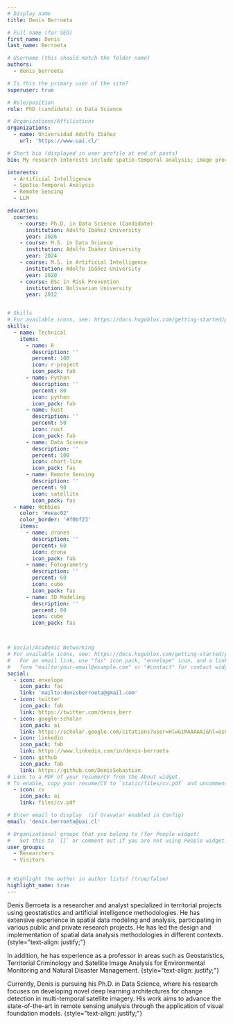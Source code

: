 ```yaml
---
# Display name
title: Denis Berroeta

# Full name (for SEO)
first_name: Denis
last_name: Berroeta

# Username (this should match the folder name)
authors:
  - denis_berroeta

# Is this the primary user of the site?
superuser: true

# Role/position
role: PhD (candidate) in Data Science

# Organizations/Affiliations
organizations:
  - name: Universidad Adolfo Ibáñez
    url: 'https://www.uai.cl/'

# Short bio (displayed in user profile at end of posts)
bio: My research interests include spatio-temporal analysis; image processing with artificial intelligence and Remote Sensing. 

interests:
  - Artificial Intelligence
  - Spatio-Temporal Analysis
  - Remote Sensing
  - LLM

education:
  courses:
    - course: Ph.D. in Data Science (Candidate)
      institution: Adolfo Ibáñez University
      year: 2026
    - course: M.S. in Data Science
      institution: Adolfo Ibáñez University
      year: 2024
    - course: M.S. in Artificial Intelligence
      institution: Adolfo Ibáñez University
      year: 2020
    - course: BSc in Risk Prevention
      institution: Bolivarian University
      year: 2012


# Skills
# For available icons, see: https://docs.hugoblox.com/getting-started/page-builder/#icons
skills:
  - name: Technical
    items:
      - name: R
        description: ''
        percent: 100
        icon: r-project
        icon_pack: fab
      - name: Python
        description: ''
        percent: 80
        icon: python
        icon_pack: fab
      - name: Rust
        description: ''
        percent: 50
        icon: rust
        icon_pack: fab
      - name: Data Science
        description: ''
        percent: 100
        icon: chart-line
        icon_pack: fas
      - name: Remote Sensing
        description: ''
        percent: 90
        icon: satellite
        icon_pack: fas
  - name: Hobbies
    color: '#eeac02'
    color_border: '#f0bf23'
    items:
      - name: drones
        description: ''
        percent: 60
        icon: drone
        icon_pack: fab
      - name: Fotogrametry
        description: ''
        percent: 60
        icon: cube
        icon_pack: fas
      - name: 3D Modeling
        description: ''
        percent: 80
        icon: cube
        icon_pack: fas



# Social/Academic Networking
# For available icons, see: https://docs.hugoblox.com/getting-started/page-builder/#icons
#   For an email link, use "fas" icon pack, "envelope" icon, and a link in the
#   form "mailto:your-email@example.com" or "#contact" for contact widget.
social:
  - icon: envelope
    icon_pack: fas
    link: 'mailto:denisberroeta@gmail.com'
  - icon: twitter
    icon_pack: fab
    link: https://twitter.com/denis_berr
  - icon: google-scholar
    icon_pack: ai
    link: https://scholar.google.com/citations?user=HlwGiMAAAAAJ&hl=es&oi=ao
  - icon: linkedin
    icon_pack: fab
    link: https://www.linkedin.com/in/denis-berroeta
  - icon: github
    icon_pack: fab
    link: https://github.com/DenisSebastian
# Link to a PDF of your resume/CV from the About widget.
# To enable, copy your resume/CV to `static/files/cv.pdf` and uncomment the lines below.
  - icon: cv
    icon_pack: ai
    link: files/cv.pdf

# Enter email to display  (if Gravatar enabled in Config)
email: 'denis.berroeta@uai.cl'

# Organizational groups that you belong to (for People widget)
#   Set this to `[]` or comment out if you are not using People widget.
user_groups:
  - Researchers
  - Visitors
  

# Highlight the author in author lists? (true/false)
highlight_name: true
---
```




Denis Berroeta is a researcher and analyst specialized in territorial projects using geostatistics and artificial intelligence methodologies. He has extensive experience in spatial data modeling and analysis, participating in various public and private research projects. He has led the design and implementation of spatial data analysis methodologies in different contexts.
{style="text-align: justify;"}

In addition, he has experience as a professor in areas such as Geostatistics, Territorial Criminology and Satellite Image Analysis for Environmental Monitoring and Natural Disaster Management.
{style="text-align: justify;"}

Currently, Denis is pursuing his Ph.D. in Data Science, where his research focuses on developing novel deep learning architectures for change detection in multi-temporal satellite imagery. His work aims to advance the state-of-the-art in remote sensing analysis through the application of visual foundation models.
{style="text-align: justify;"}

